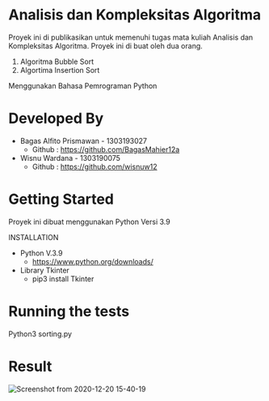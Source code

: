 # Analisis dan Kompleksitas Algoritma
Proyek ini di publikasikan untuk memenuhi tugas mata kuliah Analisis dan Kompleksitas Algoritma. Proyek ini di buat oleh dua orang.

1. Algoritma Bubble Sort
2. Algortima Insertion Sort

Menggunakan Bahasa Pemrograman Python

# Developed By 
- Bagas Alfito Prismawan - 1303193027
  - Github  : https://github.com/BagasMahier12a
- Wisnu Wardana - 1303190075
  - Github  : https://github.com/wisnuw12
  
 # Getting Started
 Proyek ini dibuat menggunakan Python Versi 3.9 
 
 INSTALLATION
 - Python V.3.9
   - https://www.python.org/downloads/
 - Library Tkinter
   - pip3 install Tkinter
   
 # Running the tests
Python3 sorting.py

# Result
 
![Screenshot from 2020-12-20 15-40-19](https://user-images.githubusercontent.com/41775959/102709227-f07d9d80-42da-11eb-98bb-c3d21d328e07.png)
